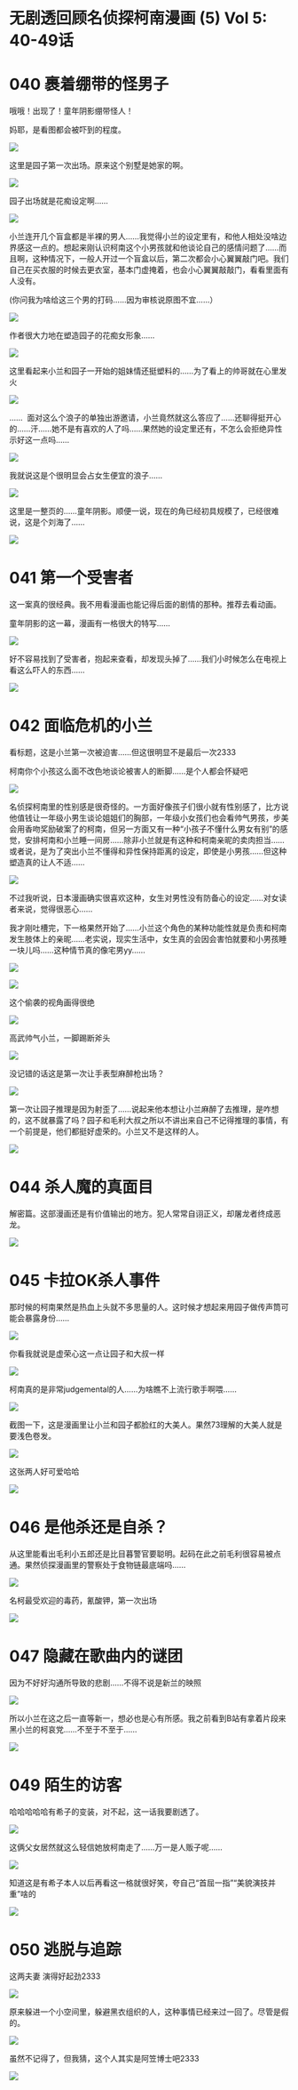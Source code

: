 # 无剧透回顾名侦探柯南漫画 (5) Vol 5: 40-49话

# 040 裹着绷带的怪男子

哦哦！出现了！童年阴影绷带怪人！

妈耶，是看图都会被吓到的程度。

![](https://article.biliimg.com/bfs/article/09a2a3945a62ce8031daa98bf9851e962096027e.png)

这里是园子第一次出场。原来这个别墅是她家的啊。

![](https://article.biliimg.com/bfs/article/836a5e91fbab2de6998ff01f67e9c4af38084fe8.png)

园子出场就是花痴设定啊……

![](https://article.biliimg.com/bfs/article/dfc2993a8b2a44f545b4c33737779b00bf987e24.png)

小兰连开几个盲盒都是半裸的男人……我觉得小兰的设定里有，和他人相处没啥边界感这一点的。想起来刚认识柯南这个小男孩就和他谈论自己的感情问题了……而且啊，这种情况下，一般人开过一个盲盒以后，第二次都会小心翼翼敲门吧。我们自己在买衣服的时候去更衣室，基本门虚掩着，也会小心翼翼敲敲门，看看里面有人没有。

(你问我为啥给这三个男的打码……因为审核说原图不宜……）

![](https://article.biliimg.com/bfs/article/172b0f10c860de8e602d9f9aa03b4a4626e0ea81.png)

作者很大力地在塑造园子的花痴女形象……

![](https://article.biliimg.com/bfs/article/33de1e379176c8a39e9f737d424661ab90d2464f.png)

这里看起来小兰和园子一开始的姐妹情还挺塑料的……为了看上的帅哥就在心里发火

![](https://article.biliimg.com/bfs/article/517b22d73464a784e0b37a09c43d60c610ad4108.png)

……  面对这么个浪子的单独出游邀请，小兰竟然就这么答应了……还聊得挺开心的……汗……她不是有喜欢的人了吗……果然她的设定里还有，不怎么会拒绝异性示好这一点吗……

![](https://article.biliimg.com/bfs/article/aef6bc03088ad589dd089efb23efffbb1642bdc2.png)

我就说这是个很明显会占女生便宜的浪子……

![](https://article.biliimg.com/bfs/article/d9ba08870c20b6417937349db2981880589a0992.png)

这里是一整页的……童年阴影。顺便一说，现在的角已经初具规模了，已经很难说，这是个刘海了……  

![](https://article.biliimg.com/bfs/article/37f0265c18a1c23619b7b24dde3466ebc10c471b.png)

# 041 第一个受害者

这一案真的很经典。我不用看漫画也能记得后面的剧情的那种。推荐去看动画。

童年阴影的这一幕，漫画有一格很大的特写……

![](https://article.biliimg.com/bfs/article/f51bc093a455598e3184da71ecbb771f7b790227.png)

好不容易找到了受害者，抱起来查看，却发现头掉了……我们小时候怎么在电视上看这么吓人的东西……

![](https://article.biliimg.com/bfs/article/2221ff9475ea72cee72c53a7df118c6c8b88db26.png)

# 042 面临危机的小兰

看标题，这是小兰第一次被迫害……但这很明显不是最后一次2333

柯南你个小孩这么面不改色地谈论被害人的断脚……是个人都会怀疑吧

![](https://article.biliimg.com/bfs/article/0216e821d634490804f58c1aa0e712880e1e140a.png)

名侦探柯南里的性别感是很奇怪的。一方面好像孩子们很小就有性别感了，比方说他值钱让一年级小男生谈论姐姐们的胸部，一年级小女孩们也会看帅气男孩，步美会用香吻奖励破案了的柯南，但另一方面又有一种“小孩子不懂什么男女有别”的感觉，安排柯南和小兰睡一间房……除非小兰就是有这种和柯南亲昵的卖肉担当……或者说，是为了突出小兰不懂得和异性保持距离的设定，即使是小男孩……但这种塑造真的让人不适……

![](https://article.biliimg.com/bfs/article/7b93ae63acbc516a76d33aafaf58e225c591e128.png)

不过我听说，日本漫画确实很喜欢这种，女生对男性没有防备心的设定……对女读者来说，觉得很恶心……

我才刚吐槽完，下一格果然开始了……小兰这个角色的某种功能性就是负责和柯南发生肢体上的亲昵……老实说，现实生活中，女生真的会因会害怕就要和小男孩睡一块儿吗……这种情节真的像宅男yy……

![](https://article.biliimg.com/bfs/article/58662cc467a5537b8bcad7417c6eb9905adefac6.png)

  

![](https://article.biliimg.com/bfs/article/2fc0d5aa63970f0b99ccfbb51b49a6676936c9e9.png)

这个偷袭的视角画得很绝

![](https://article.biliimg.com/bfs/article/51f5dc80b1eb2351ffecaa23335acbdd03eba6e1.png)

高武帅气小兰，一脚踢断斧头  

![](https://article.biliimg.com/bfs/article/a96483d895ffe212ee75a0409aaa0f2474bf1e15.png)

没记错的话这是第一次让手表型麻醉枪出场？

![](https://article.biliimg.com/bfs/article/6001b71ccc8e7377eebc039bcd35c76582222738.png)

第一次让园子推理是因为射歪了……说起来他本想让小兰麻醉了去推理，是咋想的，这不就暴露了吗？园子和毛利大叔之所以不讲出来自己不记得推理的事情，有一个前提是，他们都挺好虚荣的。小兰又不是这样的人。

![](https://article.biliimg.com/bfs/article/22801a181dac45b0de4f43c5b316994a54b26ace.png)

# 044 杀人魔的真面目

解密篇。这部漫画还是有价值输出的地方。犯人常常自诩正义，却屠龙者终成恶龙。

![](https://article.biliimg.com/bfs/article/9640548075d72e52be9e5466d8f8d7a825a9fdf5.png)

# 045 卡拉OK杀人事件

那时候的柯南果然是热血上头就不多思量的人。这时候才想起来用园子做传声筒可能会暴露身份……

![](https://article.biliimg.com/bfs/article/7860ae4dbde33dfdcf22d71c28dd38d204af021a.png)

你看我就说是虚荣心这一点让园子和大叔一样  

![](https://article.biliimg.com/bfs/article/e6bcd6c931922b8c69f339ca83a88f30533846a5.png)

柯南真的是非常judgemental的人……为啥瞧不上流行歌手啊喂……

![](https://article.biliimg.com/bfs/article/ae3585ad32ee43259fed2d629d1f6988b3525e3a.png)

截图一下，这是漫画里让小兰和园子都脸红的大美人。果然73理解的大美人就是要浅色卷发。  

![](https://article.biliimg.com/bfs/article/3d68cdddb5f68369069a013bf213ac89ce81068e.png)

这张两人好可爱哈哈

![](https://article.biliimg.com/bfs/article/58aa8a934a98c90ed4ff143ff28349a740020fc0.png)

# 046 是他杀还是自杀？

  

从这里能看出毛利小五郎还是比目暮警官要聪明。起码在此之前毛利很容易被点通。果然侦探漫画里的警察处于食物链最底端吗……

![](https://article.biliimg.com/bfs/article/4fdcaf50aba54e518f3770984ccc0c315ce65720.png)

  

名柯最受欢迎的毒药，氰酸钾，第一次出场

![](https://article.biliimg.com/bfs/article/6df32ba97d2978b7700abdda0426ba6cd03c5224.png)

# 047 隐藏在歌曲内的谜团

因为不好好沟通所导致的悲剧……不得不说是新兰的映照  

![](https://article.biliimg.com/bfs/article/994eda56a2f33bfa30ec8440cdac25130245e4e6.png)

所以小兰在这之后一直等新一，想必也是心有所感。我之前看到B站有拿着片段来黑小兰的柯哀党……不至于不至于……

![](https://article.biliimg.com/bfs/article/cc27ae3146feb36bc285ab70e62bdd3650b75dbc.png)

# 049 陌生的访客

哈哈哈哈哈有希子的变装，对不起，这一话我要剧透了。

![](https://article.biliimg.com/bfs/article/7ff17e312531464cf88668091bea8110fca85747.png)

这俩父女居然就这么轻信她放柯南走了……万一是人贩子呢……

![](https://article.biliimg.com/bfs/article/eea0486d1bab91da4f5334e94696a1872cd52530.png)

知道这是有希子本人以后再看这一格就很好笑，夸自己“首屈一指”“美貌演技并重”啥的

![](https://article.biliimg.com/bfs/article/ac73b5328242e821f7ebc2c7c0fc5e5e7d8c0395.png)

# 050 逃脱与追踪

这两夫妻 演得好起劲2333

![](https://article.biliimg.com/bfs/article/a870711d31d578b4629ecd4a7c6ae827f6806992.png)

原来躲进一个小空间里，躲避黑衣组织的人，这种事情已经来过一回了。尽管是假的。

![](https://article.biliimg.com/bfs/article/8f1da8b7ae4a125b92e0c76f7403d4e7cb7cd15d.png)

虽然不记得了，但我猜，这个人其实是阿笠博士吧2333

![](https://article.biliimg.com/bfs/article/f71ec5091341f86282459a260eb7ba3ec0e9537e.png)